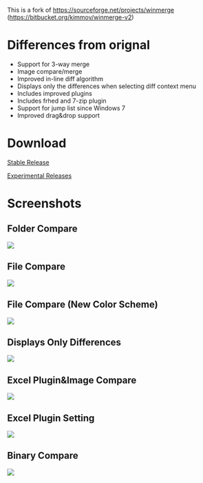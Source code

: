 This is a fork of https://sourceforge.net/projects/winmerge (https://bitbucket.org/kimmov/winmerge-v2)

# Differences from orignal

- Support for 3-way merge
- Image compare/merge
- Improved in-line diff algorithm
- Displays only the differences when selecting diff context menu 
- Includes improved plugins
- Includes frhed and 7-zip plugin
- Support for jump list since Windows 7
- Improved drag&drop support

# Download

[Stable Release](https://github.com/sdottaka/winmerge-v2-jp/releases/latest)

[Experimental Releases](https://github.com/sdottaka/winmerge-v2-jp/releases/)

# Screenshots

## Folder Compare

![](https://bytebucket.org/sdottaka/winmerge-v2/raw/jp/Docs/Screenshots/foldercmp.png)

## File Compare

![](https://bytebucket.org/sdottaka/winmerge-v2/raw/jp/Docs/Screenshots/filecmp_defaultcolorscheme.png)

## File Compare (New Color Scheme)

![](https://bytebucket.org/sdottaka/winmerge-v2/raw/jp/Docs/Screenshots/filecmp.png)

## Displays Only Differences

![](https://bytebucket.org/sdottaka/winmerge-v2/raw/jp/Docs/Screenshots/diffcontext0.png)

## Excel Plugin&Image Compare

![](https://bytebucket.org/sdottaka/winmerge-v2/raw/jp/Docs/Screenshots/excelimagecmp.png)

## Excel Plugin Setting

![](https://bytebucket.org/sdottaka/winmerge-v2/raw/jp/Docs/Screenshots/excelplugin.png)

## Binary Compare

![](https://bytebucket.org/sdottaka/winmerge-v2/raw/jp/Docs/Screenshots/binarycmp.png)
